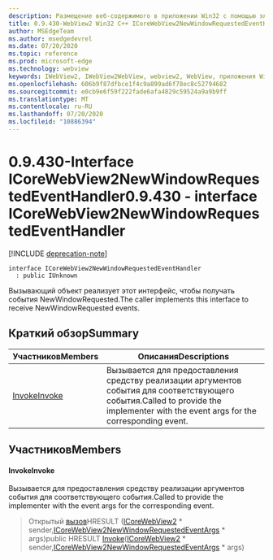 ```yaml
---
description: Размещение веб-содержимого в приложении Win32 с помощью элемента управления Microsoft Edge WebView2
title: 0.9.430-WebView2 Win32 C++ ICoreWebView2NewWindowRequestedEventHandler
author: MSEdgeTeam
ms.author: msedgedevrel
ms.date: 07/20/2020
ms.topic: reference
ms.prod: microsoft-edge
ms.technology: webview
keywords: IWebView2, IWebView2WebView, webview2, WebView, приложения Win32, Win32, EDGE, ICoreWebView2, ICoreWebView2Host, элемент управления "веб-браузер", HTML Edge
ms.openlocfilehash: 606b9f87dfbce1f4c9a899ad6f78ec8c52794682
ms.sourcegitcommit: e0cb9e6f59f222fade6afa4829c59524a9a9b9ff
ms.translationtype: MT
ms.contentlocale: ru-RU
ms.lasthandoff: 07/20/2020
ms.locfileid: "10886394"
---
```

# <span data-ttu-id="7b79a-104">0.9.430-Interface ICoreWebView2NewWindowRequestedEventHandler</span><span class="sxs-lookup"><span data-stu-id="7b79a-104">0.9.430 - interface ICoreWebView2NewWindowRequestedEventHandler</span></span> 

[!INCLUDE [deprecation-note](../../includes/deprecation-note.md)]

```
interface ICoreWebView2NewWindowRequestedEventHandler
  : public IUnknown
```

<span data-ttu-id="7b79a-105">Вызывающий объект реализует этот интерфейс, чтобы получать события NewWindowRequested.</span><span class="sxs-lookup"><span data-stu-id="7b79a-105">The caller implements this interface to receive NewWindowRequested events.</span></span>

## <span data-ttu-id="7b79a-106">Краткий обзор</span><span class="sxs-lookup"><span data-stu-id="7b79a-106">Summary</span></span>

 <span data-ttu-id="7b79a-107">Участников</span><span class="sxs-lookup"><span data-stu-id="7b79a-107">Members</span></span>                        | <span data-ttu-id="7b79a-108">Описания</span><span class="sxs-lookup"><span data-stu-id="7b79a-108">Descriptions</span></span>
--------------------------------|---------------------------------------------
[<span data-ttu-id="7b79a-109">Invoke</span><span class="sxs-lookup"><span data-stu-id="7b79a-109">Invoke</span></span>](#invoke) | <span data-ttu-id="7b79a-110">Вызывается для предоставления средству реализации аргументов события для соответствующего события.</span><span class="sxs-lookup"><span data-stu-id="7b79a-110">Called to provide the implementer with the event args for the corresponding event.</span></span>

## <span data-ttu-id="7b79a-111">Участников</span><span class="sxs-lookup"><span data-stu-id="7b79a-111">Members</span></span>

#### <span data-ttu-id="7b79a-112">Invoke</span><span class="sxs-lookup"><span data-stu-id="7b79a-112">Invoke</span></span> 

<span data-ttu-id="7b79a-113">Вызывается для предоставления средству реализации аргументов события для соответствующего события.</span><span class="sxs-lookup"><span data-stu-id="7b79a-113">Called to provide the implementer with the event args for the corresponding event.</span></span>

> <span data-ttu-id="7b79a-114">Открытый [вызов](#invoke)HRESULT ([ICoreWebView2](ICoreWebView2.md) \* sender,[ICoreWebView2NewWindowRequestedEventArgs](ICoreWebView2NewWindowRequestedEventArgs.md) \* args)</span><span class="sxs-lookup"><span data-stu-id="7b79a-114">public HRESULT [Invoke](#invoke)([ICoreWebView2](ICoreWebView2.md) \* sender,[ICoreWebView2NewWindowRequestedEventArgs](ICoreWebView2NewWindowRequestedEventArgs.md) \* args)</span></span>


